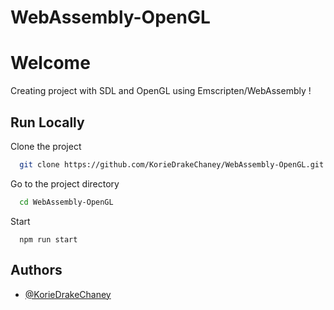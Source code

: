 # WebAssembly-OpenGL

# Welcome

Creating project with SDL and OpenGL using Emscripten/WebAssembly ! 

## Run Locally

Clone the project

```bash
  git clone https://github.com/KorieDrakeChaney/WebAssembly-OpenGL.git
```

Go to the project directory

```bash
  cd WebAssembly-OpenGL
```

Start 

```node
  npm run start
```

  

  ## Authors

- [@KorieDrakeChaney](https://github.com/KorieDrakeChaney)
